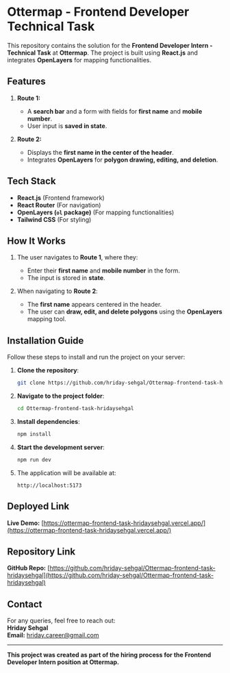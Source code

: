 # Ottermap - Frontend Developer Technical Task

This repository contains the solution for the **Frontend Developer Intern - Technical Task** at **Ottermap**. The project is built using **React.js** and integrates **OpenLayers** for mapping functionalities.

## Features
1. **Route 1:**  
   - A **search bar** and a form with fields for **first name** and **mobile number**.  
   - User input is **saved in state**.  

2. **Route 2:**  
   - Displays the **first name in the center of the header**.  
   - Integrates **OpenLayers** for **polygon drawing, editing, and deletion**.  

## Tech Stack
- **React.js** (Frontend framework)  
- **React Router** (For navigation)  
- **OpenLayers (`ol` package)** (For mapping functionalities)  
- **Tailwind CSS** (For styling)  

## How It Works
1. The user navigates to **Route 1**, where they:  
   - Enter their **first name** and **mobile number** in the form.  
   - The input is stored in **state**.  

2. When navigating to **Route 2**:  
   - The **first name** appears centered in the header.  
   - The user can **draw, edit, and delete polygons** using the **OpenLayers** mapping tool.  

## Installation Guide
Follow these steps to install and run the project on your server:  

1. **Clone the repository**:  
   ```sh
   git clone https://github.com/hriday-sehgal/Ottermap-frontend-task-hridaysehgal.git
   ```  
2. **Navigate to the project folder**:  
   ```sh
   cd Ottermap-frontend-task-hridaysehgal
   ```  
3. **Install dependencies**:  
   ```sh
   npm install
   ```  
4. **Start the development server**:  
   ```sh
   npm run dev
   ```  
5. The application will be available at:  
   ```
   http://localhost:5173
   ```  

## Deployed Link
**Live Demo:** [https://ottermap-frontend-task-hridaysehgal.vercel.app/](https://ottermap-frontend-task-hridaysehgal.vercel.app/)

## Repository Link
**GitHub Repo:** [https://github.com/hriday-sehgal/Ottermap-frontend-task-hridaysehgal](https://github.com/hriday-sehgal/Ottermap-frontend-task-hridaysehgal)  

## Contact
For any queries, feel free to reach out:  
**Hriday Sehgal**  
**Email:** hriday.career@gmail.com  

---

**This project was created as part of the hiring process for the Frontend Developer Intern position at Ottermap.**  
